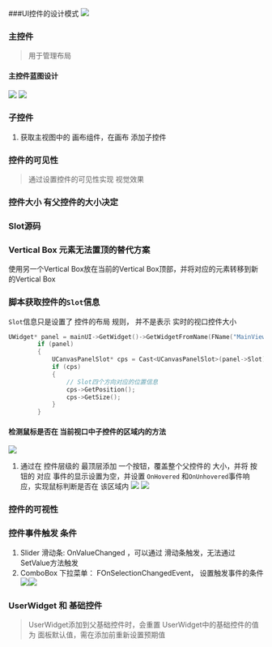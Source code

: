 ###UI控件的设计模式
![](img/2023-02-02-09-41-34.png)
### 主控件
> 用于管理布局
#### 主控件蓝图设计
![](img/2023-02-02-09-58-05.png)
![](img/2023-02-02-09-58-21.png)

### 子控件
>
1. 获取主视图中的 画布组件，在画布 添加子控件

### 控件的可见性
>通过设置控件的可见性实现 视觉效果

### 控件大小 有父控件的大小决定

### Slot源码

### Vertical Box 元素无法置顶的替代方案
使用另一个Vertical Box放在当前的Vertical Box顶部，并将对应的元素转移到新的Vertical Box

### 脚本获取控件的`Slot`信息
`Slot`信息只是设置了 控件的布局 规则， 并不是表示 实时的视口控件大小
```C++
UWidget* panel = mainUI->GetWidget()->GetWidgetFromName(FName("MainViewPanel"));
		if (panel)
		{ 
			UCanvasPanelSlot* cps = Cast<UCanvasPanelSlot>(panel->Slot);
			if (cps)
			{
                // Slot四个方向对应的位置信息
				cps->GetPosition();
				cps->GetSize();
			}
		}
```

#### 检测鼠标是否在 当前视口中子控件的区域内的方法 
![](img/2023-03-16-09-18-11.png)
1. 通过在 控件层级的 最顶层添加 一个按钮，覆盖整个父控件的 大小，并将 按钮的 对应 事件的显示设置为空，并设置 `OnHovered` 和`OnUnhovered`事件响应，实现鼠标判断是否在 该区域内
    ![](img/2023-03-16-09-32-17.png)
    ![](img/2023-03-16-09-32-44.png)

### 控件的可视性

### 控件事件触发 条件
1. Slider 滑动条: OnValueChanged ，可以通过 滑动条触发，无法通过SetValue方法触发
2. ComboBox 下拉菜单： FOnSelectionChangedEvent， 设置触发事件的条件
   ![](img/2023-03-22-18-17-04.png)![](img/2023-03-22-18-17-19.png)

### UserWidget 和 基础控件
> UserWidget添加到父基础控件时，会重置 UserWidget中的基础控件的值为 面板默认值，需在添加前重新设置预期值

